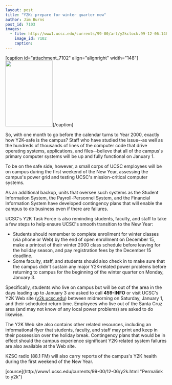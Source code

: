 ```yaml
---
layout: post
title: "Y2K: prepare for winter quarter now"
author: Jim Burns
post_id: 7103
images:
  - file: http://www1.ucsc.edu/currents/99-00/art/y2kclock.99-12-06.148.gif
    image_id: 7102
    caption: 
---
```


[caption id="attachment_7102" align="alignright" width="148"]<a href="http://localhost/mysite/wp-content/uploads/1999/12/y2kclock.99-12-06.148.gif"><img class="size-full wp-image-7102" src="http://localhost/mysite/wp-content/uploads/1999/12/y2kclock.99-12-06.148.gif" alt="" width="148" height="206" /></a>[/caption]
<p>
  So, with one month to go before the calendar turns to Year 2000, exactly how Y2K-safe is the campus? Staff who have studied the issue--as well as the hundreds of thousands of lines of the computer code that drive operating systems, applications, and files--believe that all of the campus's primary computer systems will be up and fully functional on January 1.
</p>To be on the safe side, however, a small corps of UCSC employees will be on campus during the first weekend of the New Year, assessing the campus's power grid and testing UCSC's mission-critical computer systems.
<p>
  As an additional backup, units that oversee such systems as the Student Information System, the Payroll-Personnel System, and the Financial Information System have developed contingency plans that will enable the campus to do business even if there are failures.
</p>
<p>
  UCSC's Y2K Task Force is also reminding students, faculty, and staff to take a few steps to help ensure UCSC's smooth transition to the New Year:
</p>
<ul>
  <li>Students should remember to complete enrollment for winter classes (via phone or Web) by the end of open enrollment on December 15, make a printout of their winter 2000 class schedule before leaving for the holiday season, and pay registration fees by the December 15 deadline.
  </li>
  <li>Some faculty, staff, and students should also check in to make sure that the campus didn't sustain any major Y2K-related power problems before returning to campus for the beginning of the winter quarter on Monday, January 3.
  </li>
</ul>
<p>
  Specifically, students who live on campus but will be out of the area in the days leading up to January 3 are asked to call <b>459-INFO</b> or visit UCSC's Y2K Web site (<a href="http://y2k.ucsc.edu">y2k.ucsc.edu</a>) between midmorning on Saturday, January 1, and their scheduled return time. Employees who live out of the Santa Cruz area (and may not know of any local power problems) are asked to do likewise.
</p>
<p>
  The Y2K Web site also contains other related resources, including an informational flyer that students, faculty, and staff may print and keep in their possession over the holiday break. Contingency plans that would be in effect should the campus experience significant Y2K-related system failures are also available at the Web site.
</p>
<p>
  KZSC radio (88.1 FM) will also carry reports of the campus's Y2K health during the first weekend of the New Year.
</p>
<p>

</p>
[source](http://www1.ucsc.edu/currents/99-00/12-06/y2k.html "Permalink to y2k")
